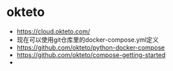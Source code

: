 # okteto

 - https://cloud.okteto.com/
 - 现在可以使用git仓库里的docker-compose.yml定义
 - https://github.com/okteto/python-docker-compose
 - https://github.com/okteto/compose-getting-started
 - 